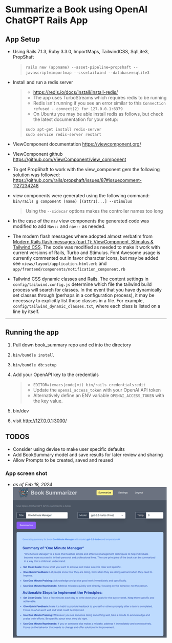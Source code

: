 # Summarize a Book using OpenAI ChatGPT Rails App

## App Setup
- Using Rails 7.1.3, Ruby 3.3.0, ImportMaps, TailwindCSS, SqlLite3, PropShaft
   > `rails new (appname) --asset-pipeline=propshaft --javascript=importmap --css=tailwind --database=sqlite3`

- Install and run a redis server
  > - https://redis.io/docs/install/install-redis/
  > - The app uses TurboStreams which requires redis to be running
  > - Redis isn't running if you see an error similar to this `Connection refused - connect(2) for 127.0.0.1:6379`
  > - On Ubuntu you may be able install redis as follows, but check the latest documentation for your setup:
  > ```
  > sudo apt-get install redis-server
  > sudo service redis-server restart
  > ```

- ViewComponent documentation https://viewcomponent.org/
- ViewComponent github https://github.com/ViewComponent/view_component

- To get PropShaft to work with the view_component gem the following solution was followed:
  https://github.com/rails/propshaft/issues/87#issuecomment-1127234248

- view components were generated using the following command: 
  `bin/rails g component (name) [(attr1)...] --stimulus`
  > Using the `--sidecar` options makes the controller names too long
   
- In the case of the `nav` view components the generated code was modified to add `Nav::` and `nav--` as needed.

- The modern flash messages where adopted almost verbatim from 
  [Modern Rails flash messages (part 1): ViewComponent, Stimulus & Tailwind CSS](
   https://dev.to/citronak/modern-rails-flash-messages-part-1-viewcomponent-stimulus-tailwind-css-3alm). 
  The code was modified as needed to make it work with current versions of Rails, Turbo and Stimulus.
  Font Awesome usage is currently commented out in favor character icons, but may be added 
  see `views/layout/application.html.erb` and `app/frontend/components/notification_component.rb`


- Tailwind CSS dynamic classes and Rails.
The content settings in `config/tailwind.config.js` determine which file the tailwind build process
will search for classes. In the event that you have dynamically set classes through (perhaps in a 
configuration process), it may be necessary to explicitly list those classes in a file. For example, 
`config/tailwind_dynamic_classes.txt`, where each class is listed on a line by itself.

* * *

## Running the app
1. Pull down book_summary repo and cd into the directory

2. `bin/bundle install`

3. `bin/bundle db:setup`

4. Add your OpenAPI key to the credentials

   >- `EDITOR=(emacs|code|vi) bin/rails credentials:edit`
   >- Update the `openai_access_token` with your OpenAI API token
   >- Alternatively define an ENV variable `OPENAI_ACCESS_TOKEN` with the key value.

5. bin/dev

6. visit http://127.0.0.1:3000/ 

## TODOS
- Consider using devise to make user specific defaults
- Add BookSummary model and save results for later review and sharing
- Allow Prompts to be created, saved and reused

### App screen shot 
- _as of Feb 18, 2024_
![Book Summarizer](docs/BookSummarizerScreenShot.png)